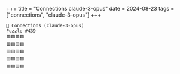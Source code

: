 +++
title = "Connections claude-3-opus"
date = 2024-08-23
tags = ["connections", "claude-3-opus"]
+++

```text
🤖 Connections (claude-3-opus) 
Puzzle #439
🟩🟩🟩🟩
🟪🟦🟨🟦
🟨🟨🟨🟪
🟨🟦🟨🟪
🟦🟦🟨🟦
```
